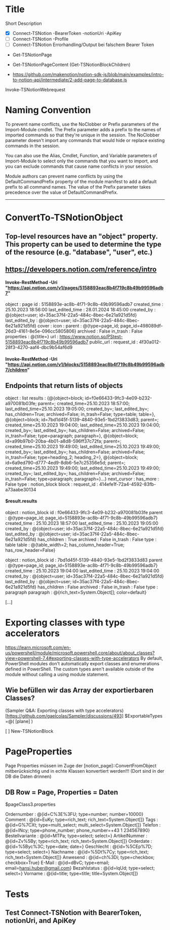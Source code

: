  # Title
  Short Description 
 
- [X] Connect-TSNotion -BearerToken -notionUri  -ApiKey
- [ ] Connect-TSNotion -Profile
- [ ] Connect-TSNotion Errorhandling/Output bei falschem Bearer Token
- Get-TSNotionPage
- Get-TSNotionPageContent (Get-TSNotionBlockChildren)

- https://github.com/makenotion/notion-sdk-js/blob/main/examples/intro-to-notion-api/intermediate/2-add-page-to-database.js

Invoke-TSNotionWebrequest

# Naming Convention
To prevent name conflicts, use the NoClobber or Prefix parameters of the Import-Module cmdlet. The Prefix parameter adds a prefix to the names of imported commands so that they're unique in the session. The NoClobber parameter doesn't import any commands that would hide or replace existing commands in the session.

You can also use the Alias, Cmdlet, Function, and Variable parameters of Import-Module to select only the commands that you want to import, and you can exclude commands that cause name conflicts in your session.

Module authors can prevent name conflicts by using the DefaultCommandPrefix property of the module manifest to add a default prefix to all command names. The value of the Prefix parameter takes precedence over the value of DefaultCommandPrefix.

--------------------------------------------------------------------------------------------------------------------------------------------------------------------
# ConvertTo-TSNotionObject
## Top-level resources have an "object" property. This property can be used to determine the type of the resource (e.g. "database", "user", etc.)
## https://developers.notion.com/reference/intro

#### Invoke-RestMethod -Uri "https://api.notion.com/v1/pages/5158893eac8b4f719c8b49b99596adb7" 

object           : page
id               : 5158893e-ac8b-4f71-9c8b-49b99596adb7
created_time     : 25.10.2023 18:56:00
last_edited_time : 28.01.2024 18:45:00
created_by       : @{object=user; id=35ac37f4-22a5-484c-8bec-6e21a921d5fd}
last_edited_by   : @{object=user; id=35ac37f4-22a5-484c-8bec-6e21a921d5fd}
cover            : 
icon             : 
parent           : @{type=page_id; page_id=498089df-26d3-4161-8e5e-096cc5805806}
archived         : False
in_trash         : False
properties       : @{title=}
url              : https://www.notion.so/PStest-5158893eac8b4f719c8b49b99596adb7
public_url       : 
request_id       : 4f30a012-28f3-4270-aaf4-dbc9b54af6d9

#### Invoke-RestMethod -Uri "https://api.notion.com/v1/blocks/5158893eac8b4f719c8b49b99596adb7/children"
## Endpoints that return lists of objects 
object      : list
results     : {@{object=block; id=f0e66433-9fc3-4e09-b232-a970081b03fe; parent=; created_time=25.10.2023 18:57:00; last_edited_time=25.10.2023 19:05:00; created_by=; last_edited_by=; has_children=True; archived=False; in_trash=False; type=table; table=}, @{object=block;
              id=7bd1d45f-5139-4840-93e5-1bd2f3833d83; parent=; created_time=25.10.2023 19:04:00; last_edited_time=25.10.2023 19:04:00; created_by=; last_edited_by=; has_children=False; archived=False; in_trash=False; type=paragraph; paragraph=}, @{object=block;
              id=a99b97b0-20ba-4b01-a8d8-596ff37c72fa; parent=; created_time=25.10.2023 19:49:00; last_edited_time=25.10.2023 19:49:00; created_by=; last_edited_by=; has_children=False; archived=False; in_trash=False; type=heading_2; heading_2=}, @{object=block;
              id=6a9ed790-d777-4ed9-8db6-5e7c25356e5d; parent=; created_time=25.10.2023 19:49:00; last_edited_time=25.10.2023 19:49:00; created_by=; last_edited_by=; has_children=False; archived=False; in_trash=False; type=paragraph; paragraph=}…}
next_cursor : 
has_more    : False
type        : notion_block
block       : 
request_id  : 414efe1f-72a4-4592-83fb-a73aabe30134

#### $result.results

object           : notion_block
id               : f0e66433-9fc3-4e09-b232-a970081b03fe
parent           : @{type=page_id; page_id=5158893e-ac8b-4f71-9c8b-49b99596adb7}
created_time     : 25.10.2023 18:57:00
last_edited_time : 25.10.2023 19:05:00
created_by       : @{object=user; id=35ac37f4-22a5-484c-8bec-6e21a921d5fd}
last_edited_by   : @{object=user; id=35ac37f4-22a5-484c-8bec-6e21a921d5fd}
has_children     : True
archived         : False
in_trash         : False
type             : table
table            : @{table_width=2; has_column_header=True; has_row_header=False}

object           : notion_block
id               : 7bd1d45f-5139-4840-93e5-1bd2f3833d83
parent           : @{type=page_id; page_id=5158893e-ac8b-4f71-9c8b-49b99596adb7}
created_time     : 25.10.2023 19:04:00
last_edited_time : 25.10.2023 19:04:00
created_by       : @{object=user; id=35ac37f4-22a5-484c-8bec-6e21a921d5fd}
last_edited_by   : @{object=user; id=35ac37f4-22a5-484c-8bec-6e21a921d5fd}
has_children     : False
archived         : False
in_trash         : False
type             : paragraph
paragraph        : @{rich_text=System.Object[]; color=default}

[...]

# Exporting classes with type accelerators
https://learn.microsoft.com/en-us/powershell/module/microsoft.powershell.core/about/about_classes?view=powershell-7.4#exporting-classes-with-type-accelerators
By default, PowerShell modules don't automatically export classes and enumerations defined in PowerShell. The custom types aren't available outside of the module without calling a using module statement.


## Wie befüllen wir das Array der exportierbaren Classes?
(Sampler Q&A: Exporting classes with type accelerators)[https://github.com/gaelcolas/Sampler/discussions/493]
  $ExportableTypes =@(
      [plane]
  )


  [ ] New-TSNotionBlock


# PageProperties
Page Properties müssen im Zuge der [notion_page]::ConvertFromObject mitberücksichtig und in echte Klassen konvertiert werden!!! (Dort sind in der DB die Daten drinnen)


## DB Row = Page, Properties = Daten
$pageClass3.properties

Ordernumber     : @{id=C%3E%3FU; type=number; number=10000}
Comment         : @{id=EuKy; type=rich_text; rich_text=System.Object[]}
Tags            : @{id=G%7CXt; type=multi_select; multi_select=System.Object[]}
Telefon         : @{id=INcy; type=phone_number; phone_number=+43 1 234567890}
Bestellvariante : @{id=MTPa; type=select; select=}
ArtikelNummer   : @{id=Zv%5By; type=rich_text; rich_text=System.Object[]}
Orderdate       : @{id=%5Byc%3C; type=date; date=}
Geschlecht      : @{id=%5CEp%7D; type=select; select=}
Nachname        : @{id=%5Dt%7Cy; type=rich_text; rich_text=System.Object[]}
Anwesend        : @{id=ch%3Di; type=checkbox; checkbox=True}
E-Mail          : @{id=dBvC; type=email; email=hansi.huber@gmail.com}
Bezahlstatus    : @{id=lqUd; type=select; select=}
Vorname         : @{id=title; type=title; title=System.Object[]}
# Tests

## Test Connect-TSNotion with BearerToken, notionUri, and ApiKey

